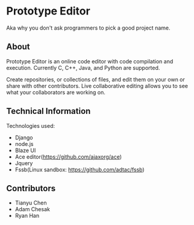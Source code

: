 # Prototype Editor

Aka why you don't ask programmers to pick a good project name.

## About

Prototype Editor is an online code editor with code compilation and execution. Currently C, C++, Java, and Python are supported. 

Create repositories, or collections of files, and edit them on your own or share with other contributors. Live collaborative editing allows you to see what your collaborators are working on.

## Technical Information

Technologies used:

* Django
* node.js
* Blaze UI
* Ace editor(https://github.com/ajaxorg/ace)
* Jquery
* Fssb(Linux sandbox: https://github.com/adtac/fssb)

## Contributors

* Tianyu Chen
* Adam Chesak
* Ryan Han
